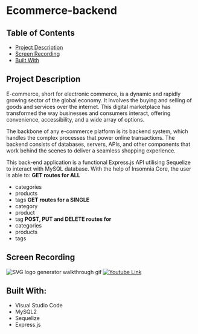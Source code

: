 # Ecommerce-backend

## Table of Contents
- [Project Description](#project-description)
- [Screen Recording](#screen-recording)
- [Built With](#built-with)

## Project Description

E-commerce, short for electronic commerce, is a dynamic and rapidly growing sector of the global economy. It involves the buying and selling of goods and services over the internet. This digital marketplace has transformed the way businesses and consumers interact, offering convenience, accessibility, and a wide array of options.

The backbone of any e-commerce platform is its backend system, which handles the complex processes that power online transactions. The backend consists of databases, servers, APIs, and other components that work behind the scenes to deliver a seamless shopping experience.

This back-end application is a functional Express.js API utilising Sequelize to interact with MySQL database. 
With the help of Insomnia Core, the user is able to:
**GET routes for ALL**
- categories
- products
- tags
**GET routes for a SINGLE**
- category
- product
- tag
**POST, PUT and DELETE routes for**
- categories
- products
- tags

## Screen Recording

![SVG logo generator walkthrough gif](./gif/walkthrough.gif)
[![Youtube Link](https://img.youtube.com/vi/VIDEO_ID/0.jpg)](https://youtu.be/4vh1_Nq_AOA)


## Built With:

- Visual Studio Code
- MySQL2
- Sequelize
- Express.js
